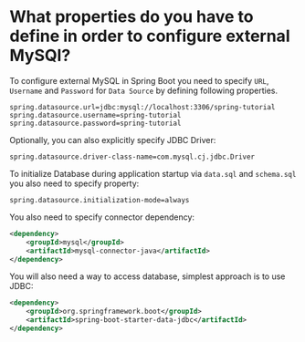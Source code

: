 # What properties do you have to define in order to configure external MySQl?
To configure external MySQL in Spring Boot you need to specify ```URL```, ```Username``` and ```Password``` for ```Data Source```
by defining following properties.
```properties
spring.datasource.url=jdbc:mysql://localhost:3306/spring-tutorial
spring.datasource.username=spring-tutorial
spring.datasource.password=spring-tutorial
```
Optionally, you can also explicitly specify JDBC Driver:
```properties
spring.datasource.driver-class-name=com.mysql.cj.jdbc.Driver
```
To initialize Database during application startup via ```data.sql``` and ```schema.sql``` you also need to specify property:
```properties
spring.datasource.initialization-mode=always
```
You also need to specify connector dependency:
```xml
<dependency>
    <groupId>mysql</groupId>
    <artifactId>mysql-connector-java</artifactId>
</dependency>
```

You will also need a way to access database, simplest approach is to use JDBC:
```xml
<dependency>
    <groupId>org.springframework.boot</groupId>
    <artifactId>spring-boot-starter-data-jdbc</artifactId>
</dependency>
```
